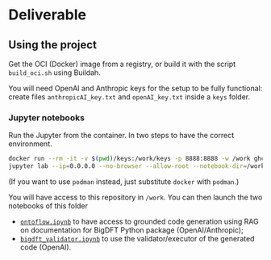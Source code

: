 # Deliverable

## Using the project

Get the OCI (Docker) image from a registry, or build it with the script `build_oci.sh` using Buildah.

You will need OpenAI and Anthropic keys for the setup to be fully functional:
create files `anthropicAI_key.txt` and `openAI_key.txt` inside a `keys` folder.

### Jupyter notebooks

Run the Jupyter from the container. In two steps to have the correct environment.
```bash
docker run --rm -it -v $(pwd)/keys:/work/keys -p 8888:8888 -w /work ghcr.io/epolack/llm-hackathon-2025:0.0.2 bash
jupyter lab --ip=0.0.0.0 --no-browser --allow-root --notebook-dir=/work
```
(If you want to use `podman` instead, just substitute `docker` with `podman`.)


You will have access to this repository in `/work`. You can then launch the two notebooks of this folder
* [`ontoflow.ipynb`](ontoflow.ipynb) to have access to grounded code generation using RAG on documentation for BigDFT Python package (OpenAI/Anthropic);
* [`bigdft_validator.ipynb`](bigdft_validator.ipynb) to use the validator/executor of the generated code (OpenAI).
